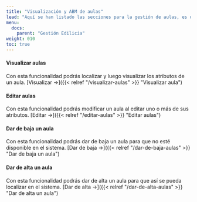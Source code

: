 ```yaml
---
title: "Visualización y ABM de aulas"
lead: "Aquí se han listado las secciones para la gestión de aulas, es decir, para su visualización, alta, baja y modificación."
menu:
  docs:
    parent: "Gestión Edilicia"
weight: 010
toc: true
---
```


#### Visualizar aulas

Con esta funcionalidad podrás localizar y luego visualizar los atributos de un aula. [Visualizar →]({{< relref "/visualizar-aulas" >}} "Visualizar aula")

#### Editar aulas

Con esta funcionalidad podrás modificar un aula al editar uno o más de sus atributos. [Editar →]({{< relref "/editar-aulas" >}} "Editar aulas")

#### Dar de baja un aula

Con esta funcionalidad podrás dar de baja un aula para que no esté disponible en el sistema. [Dar de baja →]({{< relref "/dar-de-baja-aulas" >}} "Dar de baja un aula")

#### Dar de alta un aula

Con esta funcionalidad podrás dar de alta un aula para que así se pueda localizar en el sistema. [Dar de alta →]({{< relref "/dar-de-alta-aulas" >}} "Dar de alta un aula")
